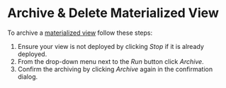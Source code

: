# Archive & Delete Materialized View

To archive a [materialized view](/indexed-views.md) follow these steps:
1. Ensure your view is not deployed by clicking _Stop_ if it is already deployed.
2. From the drop-down menu next to the _Run_ button click _Archive_.
3. Confirm the archiving by clicking _Archive_ again in the confirmation dialog.




